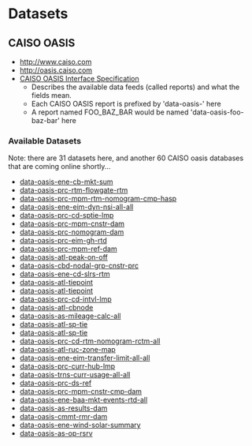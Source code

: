 # Datasets

## CAISO OASIS

* http://www.caiso.com
* http://oasis.caiso.com
* [CAISO OASIS Interface Specification](./caiso/OASIS-InterfaceSpecification_v5_1_8Clean_Independent2019Release.pdf)
    * Describes the available data feeds (called reports) and what the fields mean.
    * Each CAISO OASIS report is prefixed by 'data-oasis-' here
    * A report named FOO_BAZ_BAR would be named 'data-oasis-foo-baz-bar' here

### Available Datasets

Note: there are 31 datasets here, and another 60 CAISO oasis databases that are coming online shortly...

* [data-oasis-ene-cb-mkt-sum](https://s3.us-west-1.wasabisys.com/eap/energy-dashboard/data/data-oasis-ene-cb-mkt-sum/db/data-oasis-ene-cb-mkt-sum_00.db.gz)
* [data-oasis-prc-rtm-flowgate-rtm](https://s3.us-west-1.wasabisys.com/eap/energy-dashboard/data/data-oasis-prc-rtm-flowgate-rtm/db/data-oasis-prc-rtm-flowgate-rtm_00.db.gz)
* [data-oasis-prc-mpm-rtm-nomogram-cmp-hasp](https://s3.us-west-1.wasabisys.com/eap/energy-dashboard/data/data-oasis-prc-mpm-rtm-nomogram-cmp-hasp/db/data-oasis-prc-mpm-rtm-nomogram-cmp-hasp_00.db.gz)
* [data-oasis-ene-eim-dyn-nsi-all-all](https://s3.us-west-1.wasabisys.com/eap/energy-dashboard/data/data-oasis-ene-eim-dyn-nsi-all-all/db/data-oasis-ene-eim-dyn-nsi-all-all_00.db.gz)
* [data-oasis-prc-cd-sptie-lmp](https://s3.us-west-1.wasabisys.com/eap/energy-dashboard/data/data-oasis-prc-cd-sptie-lmp/db/data-oasis-prc-cd-sptie-lmp_00.db.gz)
* [data-oasis-prc-mpm-cnstr-dam](https://s3.us-west-1.wasabisys.com/eap/energy-dashboard/data/data-oasis-prc-mpm-cnstr-dam/db/data-oasis-prc-mpm-cnstr-dam_00.db.gz)
* [data-oasis-prc-nomogram-dam](https://s3.us-west-1.wasabisys.com/eap/energy-dashboard/data/data-oasis-prc-nomogram-dam/db/data-oasis-prc-nomogram-dam_00.db.gz)
* [data-oasis-prc-eim-gh-rtd](https://s3.us-west-1.wasabisys.com/eap/energy-dashboard/data/data-oasis-prc-eim-gh-rtd/db/data-oasis-prc-eim-gh-rtd_00.db.gz)
* [data-oasis-prc-mpm-ref-dam](https://s3.us-west-1.wasabisys.com/eap/energy-dashboard/data/data-oasis-prc-mpm-ref-dam/db/data-oasis-prc-mpm-ref-dam_00.db.gz)
* [data-oasis-atl-peak-on-off](https://s3.us-west-1.wasabisys.com/eap/energy-dashboard/data/data-oasis-atl-peak-on-off/db/data-oasis-atl-peak-on-off_00.db.gz)
* [data-oasis-cbd-nodal-grp-cnstr-prc](https://s3.us-west-1.wasabisys.com/eap/energy-dashboard/data/data-oasis-cbd-nodal-grp-cnstr-prc/db/data-oasis-cbd-nodal-grp-cnstr-prc_00.db.gz)
* [data-oasis-ene-cd-slrs-rtm](https://s3.us-west-1.wasabisys.com/eap/energy-dashboard/data/data-oasis-ene-cd-slrs-rtm/db/data-oasis-ene-cd-slrs-rtm_00.db.gz)
* [data-oasis-atl-tiepoint](https://s3.us-west-1.wasabisys.com/eap/energy-dashboard/data/data-oasis-atl-tiepoint/db/data-oasis-atl-tiepoint_00.db.gz)
* [data-oasis-atl-tiepoint](https://s3.us-west-1.wasabisys.com/eap/energy-dashboard/data/data-oasis-atl-tiepoint/db/data-oasis-atl-tiepoint_01.db.gz)
* [data-oasis-prc-cd-intvl-lmp](https://s3.us-west-1.wasabisys.com/eap/energy-dashboard/data/data-oasis-prc-cd-intvl-lmp/db/data-oasis-prc-cd-intvl-lmp_00.db.gz)
* [data-oasis-atl-cbnode](https://s3.us-west-1.wasabisys.com/eap/energy-dashboard/data/data-oasis-atl-cbnode/db/data-oasis-atl-cbnode_00.db.gz)
* [data-oasis-as-mileage-calc-all](https://s3.us-west-1.wasabisys.com/eap/energy-dashboard/data/data-oasis-as-mileage-calc-all/db/data-oasis-as-mileage-calc-all_00.db.gz)
* [data-oasis-atl-sp-tie](https://s3.us-west-1.wasabisys.com/eap/energy-dashboard/data/data-oasis-atl-sp-tie/db/data-oasis-atl-sp-tie_01.db.gz)
* [data-oasis-atl-sp-tie](https://s3.us-west-1.wasabisys.com/eap/energy-dashboard/data/data-oasis-atl-sp-tie/db/data-oasis-atl-sp-tie_00.db.gz)
* [data-oasis-prc-cd-rtm-nomogram-rctm-all](https://s3.us-west-1.wasabisys.com/eap/energy-dashboard/data/data-oasis-prc-cd-rtm-nomogram-rctm-all/db/data-oasis-prc-cd-rtm-nomogram-rctm-all_00.db.gz)
* [data-oasis-atl-ruc-zone-map](https://s3.us-west-1.wasabisys.com/eap/energy-dashboard/data/data-oasis-atl-ruc-zone-map/db/data-oasis-atl-ruc-zone-map_00.db.gz)
* [data-oasis-ene-eim-transfer-limit-all-all](https://s3.us-west-1.wasabisys.com/eap/energy-dashboard/data/data-oasis-ene-eim-transfer-limit-all-all/db/data-oasis-ene-eim-transfer-limit-all-all_00.db.gz)
* [data-oasis-prc-curr-hub-lmp](https://s3.us-west-1.wasabisys.com/eap/energy-dashboard/data/data-oasis-prc-curr-hub-lmp/db/data-oasis-prc-curr-hub-lmp_00.db.gz)
* [data-oasis-trns-curr-usage-all-all](https://s3.us-west-1.wasabisys.com/eap/energy-dashboard/data/data-oasis-trns-curr-usage-all-all/db/data-oasis-trns-curr-usage-all-all_00.db.gz)
* [data-oasis-prc-ds-ref](https://s3.us-west-1.wasabisys.com/eap/energy-dashboard/data/data-oasis-prc-ds-ref/db/data-oasis-prc-ds-ref_00.db.gz)
* [data-oasis-prc-mpm-cnstr-cmp-dam](https://s3.us-west-1.wasabisys.com/eap/energy-dashboard/data/data-oasis-prc-mpm-cnstr-cmp-dam/db/data-oasis-prc-mpm-cnstr-cmp-dam_00.db.gz)
* [data-oasis-ene-baa-mkt-events-rtd-all](https://s3.us-west-1.wasabisys.com/eap/energy-dashboard/data/data-oasis-ene-baa-mkt-events-rtd-all/db/data-oasis-ene-baa-mkt-events-rtd-all_00.db.gz)
* [data-oasis-as-results-dam](https://s3.us-west-1.wasabisys.com/eap/energy-dashboard/data/data-oasis-as-results-dam/db/data-oasis-as-results-dam_00.db.gz)
* [data-oasis-cmmt-rmr-dam](https://s3.us-west-1.wasabisys.com/eap/energy-dashboard/data/data-oasis-cmmt-rmr-dam/db/data-oasis-cmmt-rmr-dam_00.db.gz)
* [data-oasis-ene-wind-solar-summary](https://s3.us-west-1.wasabisys.com/eap/energy-dashboard/data/data-oasis-ene-wind-solar-summary/db/data-oasis-ene-wind-solar-summary_00.db.gz)
* [data-oasis-as-op-rsrv](https://s3.us-west-1.wasabisys.com/eap/energy-dashboard/data/data-oasis-as-op-rsrv/db/data-oasis-as-op-rsrv_00.db.gz)
